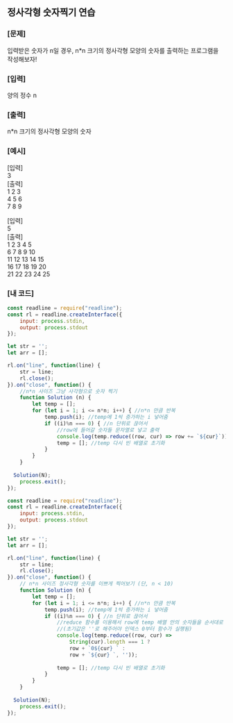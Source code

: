 ## 정사각형 숫자찍기 연습

### [문제]
입력받은 숫자가 n일 경우, n*n 크기의 정사각형 모양의 숫자를 출력하는 프로그램을 작성해보자!
<br/>

### [입력]
양의 정수 n
<br/>

### [출력]
n*n 크기의 정사각형 모양의 숫자
<br/>

### [예시]
[입력]  
3  
[출력]  
1 2 3  
4 5 6  
7 8 9

[입력]  
5  
[출력]  
1 2 3 4 5  
6 7 8 9 10  
11 12 13 14 15  
16 17 18 19 20  
21 22 23 24 25
<br/>

### [내 코드]
```javascript
const readline = require("readline");
const rl = readline.createInterface({
	input: process.stdin,
	output: process.stdout
});

let str = '';
let arr = [];

rl.on("line", function(line) {
	str = line;
	rl.close();
}).on("close", function() {
	//n*n 사이즈 그냥 사각형으로 숫자 찍기
	function Solution (n) {
		let temp = [];
		for (let i = 1; i <= n*n; i++) { //n*n 만큼 반복
			temp.push(i); //temp에 1씩 증가하는 i 넣어줌
			if ((i)%n === 0) { //n 단위로 끊어서
				//row에 들어갈 숫자들 문자열로 넣고 출력
				console.log(temp.reduce((row, cur) => row += `${cur}`));
				temp = []; //temp 다시 빈 배열로 초기화
			}
		}
	}
  
  Solution(N);
	process.exit();
});
```
```javascript
const readline = require("readline");
const rl = readline.createInterface({
	input: process.stdin,
	output: process.stdout
});

let str = '';
let arr = [];

rl.on("line", function(line) {
	str = line;
	rl.close();
}).on("close", function() {
	// n*n 사이즈 정사각형 숫자를 이쁘게 찍어보기 (단, n < 10)
	function Solution (n) {
		let temp = [];
		for (let i = 1; i <= n*n; i++) { //n*n 만큼 반복
			temp.push(i); //temp에 1씩 증가하는 i 넣어줌
			if ((i)%n === 0) { //n 단위로 끊어서
				//reduce 함수를 이용해서 row에 temp 배열 안의 숫자들을 순서대로 문자열로 넣고 출력
				//(초기값은 ''로 해주어야 인덱스 0부터 함수가 실행됨)
				console.log(temp.reduce((row, cur) => 
					String(cur).length === 1 ? 
					row + `0${cur} ` : 
					row + `${cur} `, ''));
					
				temp = []; //temp 다시 빈 배열로 초기화
			}
		}
	}
  
  Solution(N);
	process.exit();
});
```
